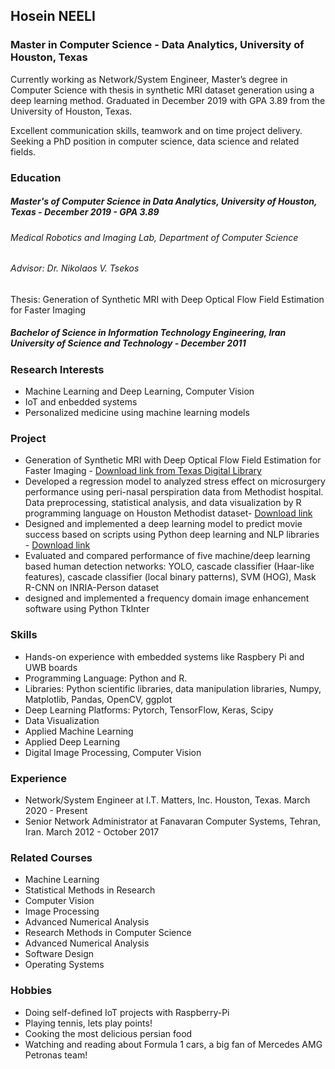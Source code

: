 ## Hosein NEELI
### Master in Computer Science - Data Analytics, University of Houston, Texas

Currently working as Network/System Engineer, Master’s degree in Computer Science with thesis in synthetic MRI dataset generation using a deep learning method. Graduated in December 2019 with GPA 3.89 from the University of Houston, Texas.

Excellent communication skills, teamwork and on time project delivery. Seeking a PhD position in computer science, data science and related fields.


### Education
##### Master's of Computer Science in Data Analytics, University of Houston, Texas - December 2019 - GPA 3.89
###### Medical Robotics and Imaging Lab, Department of Computer Science
###### Advisor: Dr. Nikolaos V. Tsekos
Thesis: Generation of Synthetic MRI with Deep Optical Flow Field Estimation for Faster Imaging

##### Bachelor of Science in Information Technology Engineering, Iran University of Science and Technology - December 2011 

### Research Interests
- Machine Learning and Deep Learning, Computer Vision
- IoT and enbedded systems
- Personalized medicine using machine learning models

### Project
- Generation of Synthetic MRI with Deep Optical Flow Field
Estimation for Faster Imaging - [Download link from Texas Digital Library](https://uh-ir.tdl.org/bitstream/handle/10657/5576/NEELI-THESIS-2019.pdf?sequence=1&isAllowed=n)
- Developed a regression model to analyzed stress effect on microsurgery performance using peri-nasal perspiration data from Methodist hospital. Data preprocessing, statistical analysis, and data visualization by R programming language on Houston Methodist dataset- [Download link]([Hosein_Neeli]-Statistical_Methods_in_Research.pdf)
-	Designed and implemented a deep learning model to predict movie success based on scripts using Python deep learning and NLP libraries - [Download link]([Hosein_Neeli]-Movie-Success-Prediction.pdf)
- Evaluated and compared performance of five machine/deep learning based human detection networks: YOLO, cascade classifier (Haar-like features), cascade classifier (local binary patterns), SVM (HOG), Mask R-CNN on INRIA-Person dataset
- designed and implemented a frequency domain image enhancement software using Python TkInter


### Skills
- Hands-on experience with embedded systems like Raspbery Pi and UWB boards
- Programming Language: Python and R.
- Libraries: Python scientific libraries, data manipulation libraries, Numpy, Matplotlib, Pandas, OpenCV, ggplot
- Deep Learning Platforms: Pytorch, TensorFlow, Keras, Scipy
- Data Visualization
- Applied Machine Learning
- Applied Deep Learning
- Digital Image Processing, Computer Vision


### Experience
- Network/System Engineer at I.T. Matters, Inc. Houston, Texas. March 2020 - Present
- Senior Network Administrator at Fanavaran Computer Systems, Tehran, Iran. March 2012 - October 2017

### Related Courses
- Machine Learning
- Statistical Methods in Research
- Computer Vision
- Image Processing
- Advanced Numerical Analysis
- Research Methods in Computer Science
- Advanced Numerical Analysis
- Software Design
- Operating Systems

### Hobbies
- Doing self-defined IoT projects with Raspberry-Pi
- Playing tennis, lets play points!
- Cooking the most delicious persian food
- Watching and reading about Formula 1 cars, a big fan of Mercedes AMG Petronas team!
